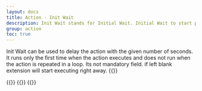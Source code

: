 ```yaml
---
layout: docs
title: Action · Init Wait
description: Init Wait stands for Initial Wait. Initial Wait to start particular action. Waiting time is provided in sec. It can be used were extension starts but it require few sec for page to load fully.
group: action
toc: true
---
```

Init Wait can be used to delay the action with the given number of seconds. It runs only the first time when the action executes and does not run when the action is repeated in a loop. Its not mandatory field. if left blank extension will start executing right away.
{{<img action-init-wait.png>}}

{{<markdown>}}
{{<partial example-float.md>}}
{{</markdown >}}